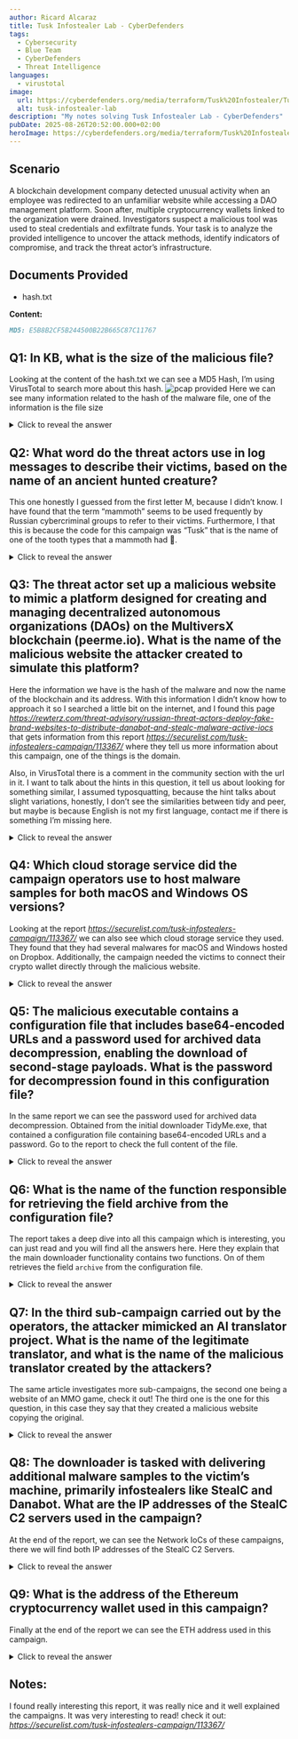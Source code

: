 ```yaml
---
author: Ricard Alcaraz
title: Tusk Infostealer Lab - CyberDefenders
tags:
  - Cybersecurity
  - Blue Team
  - CyberDefenders
  - Threat Intelligence
languages:
  - virustotal
image:
  url: https://cyberdefenders.org/media/terraform/Tusk%20Infostealer/Tusk_Infostealer.webp
  alt: tusk-infostealer-lab
description: "My notes solving Tusk Infostealer Lab - CyberDefenders"
pubDate: 2025-08-26T20:52:00.000+02:00
heroImage: https://cyberdefenders.org/media/terraform/Tusk%20Infostealer/Tusk_Infostealer.webp
---
```

## Scenario
A blockchain development company detected unusual activity when an employee was redirected to an unfamiliar website while accessing a DAO management platform. Soon after, multiple cryptocurrency wallets linked to the organization were drained. Investigators suspect a malicious tool was used to steal credentials and exfiltrate funds.
Your task is to analyze the provided intelligence to uncover the attack methods, identify indicators of compromise, and track the threat actor’s infrastructure.


## Documents Provided

- hash.txt

**Content:**

```markdown 
MD5: E5B8B2CF5B244500B22B665C87C11767
```

## Q1: In KB, what is the size of the malicious file?
Looking at the content of the hash.txt we can see a MD5 Hash, I’m using VirusTotal to search more about this hash.
 ![pcap provided](/images/tusk-infostealer-lab/Picture1.webp)
Here we can see many information related to the hash of the malware file, one of the information is the file size

<details>
  <summary>Click to reveal the answer</summary>
  <div>
    921.36
  </div>
</details>


## Q2: What word do the threat actors use in log messages to describe their victims, based on the name of an ancient hunted creature?
This one honestly I guessed from the first letter M, because I didn’t know. 
I have found that the term “mammoth” seems to be used frequently by Russian cybercriminal groups to refer to their victims. Furthermore, I that this is because the code for this campaign was “Tusk” that is the name of one of the tooth types that a mammoth had 🦣.

<details>
  <summary>Click to reveal the answer</summary>
  <div>
    Mammoth
  </div>
</details>


## Q3: The threat actor set up a malicious website to mimic a platform designed for creating and managing decentralized autonomous organizations (DAOs) on the MultiversX blockchain (peerme.io). What is the name of the malicious website the attacker created to simulate this platform?

Here the information we have is the hash of the malware and now the name of the blockchain and its address. With this information I didn’t know how to approach it so I searched a little bit on the internet, and I found this page *https://rewterz.com/threat-advisory/russian-threat-actors-deploy-fake-brand-websites-to-distribute-danabot-and-stealc-malware-active-iocs* that gets information from this report *https://securelist.com/tusk-infostealers-campaign/113367/* where they tell us more information about this campaign, one of the things is the domain.

Also, in VirusTotal there is a comment in the community section with the url in it.
I want to talk about the hints in this question, it tell us about looking for something similar, I assumed typosquatting, because the hint talks about slight variations, honestly, I don’t see the similarities between tidy and peer, but maybe is because English is not my first language, contact me if there is something I’m missing here.

<details>
  <summary>Click to reveal the answer</summary>
  <div>
    tidyme.io
  </div>
</details>


## Q4: Which cloud storage service did the campaign operators use to host malware samples for both macOS and Windows OS versions?
Looking at the report *https://securelist.com/tusk-infostealers-campaign/113367/* we can also see which cloud storage service they used. They found that they had several malwares for macOS and Windows hosted on Dropbox. Additionally, the campaign needed the victims to connect their crypto wallet directly through the malicious website.

<details>
  <summary>Click to reveal the answer</summary>
  <div>
    Dropbox
  </div>
</details>

## Q5: The malicious executable contains a configuration file that includes base64-encoded URLs and a password used for archived data decompression, enabling the download of second-stage payloads. What is the password for decompression found in this configuration file?

In the same report we can see the password used for archived data decompression. Obtained from the initial downloader TidyMe.exe, that contained a configuration file containing base64-encoded URLs and a password. Go to the report to check the full content of the file.

<details>
  <summary>Click to reveal the answer</summary>
  <div>
    newfile2024
  </div>
</details>

## Q6: What is the name of the function responsible for retrieving the field archive from the configuration file?

The report takes a deep dive into all this campaign which is interesting, you can just read and you will find all the answers here. Here they explain that the main downloader functionality contains two functions. On of them retrieves the field `archive` from the configuration file.

<details>
  <summary>Click to reveal the answer</summary>
  <div>
    downloadAndExtractArchive
  </div>
</details>

## Q7: In the third sub-campaign carried out by the operators, the attacker mimicked an AI translator project. What is the name of the legitimate translator, and what is the name of the malicious translator created by the attackers?
The same article investigates more sub-campaigns, the second one being a website of an MMO game, check it out!
The third one is the one for this question, in this case they say that they created a malicious website copying the original.

<details>
  <summary>Click to reveal the answer</summary>
  <div>
    yous.ai, voico.io
  </div>
</details>


## Q8: The downloader is tasked with delivering additional malware samples to the victim’s machine, primarily infostealers like StealC and Danabot. What are the IP addresses of the StealC C2 servers used in the campaign?

At the end of the report, we can see the Network IoCs of these campaigns, there we will find both IP addresses of the StealC C2 Servers.

<details>
  <summary>Click to reveal the answer</summary>
  <div>
    46.8.238.240, 23.94.225.177
  </div>
</details>

## Q9: What is the address of the Ethereum cryptocurrency wallet used in this campaign?

Finally at the end of the report we can see the ETH address used in this campaign.

<details>
  <summary>Click to reveal the answer</summary>
  <div>
    0xaf0362e215Ff4e004F30e785e822F7E20b99723A
  </div>
</details>

## Notes:
I found really interesting this report, it was really nice and it well explained the campaigns. It was very interesting to read! check it out: *https://securelist.com/tusk-infostealers-campaign/113367/*
